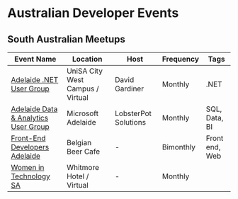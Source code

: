 
# Australian Developer Events

## South Australian Meetups

| Event Name | Location | Host | Frequency | Tags |
| ---------- | -------- | ---- | --------- | ---- |
| [Adelaide .NET User Group](https://www.adnug.net/) | UniSA City West Campus / Virtual | David Gardiner | Monthly  | .NET |
| [Adelaide Data & Analytics User Group](https://www.eventbrite.com.au/o/adelaide-data-amp-analytics-user-group-938077899) | Microsoft Adelaide | LobsterPot Solutions | Monthly | SQL, Data, BI |
| [Front-End Developers Adelaide](https://www.meetup.com/en-AU/Front-End-Developers-Adelaide-FEDA/) | Belgian Beer Cafe | - | Bimonthly | Front end, Web |
| [Women in Technology SA](https://www.eventbrite.com.au/o/women-in-technology-sa-30256736884) | Whitmore Hotel / Virtual | - | Monthly | |

